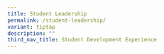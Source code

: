 ```yaml
---
title: Student Leadership
permalink: /student-leadership/
variant: tiptap
description: ""
third_nav_title: Student Development Experience
---
```

